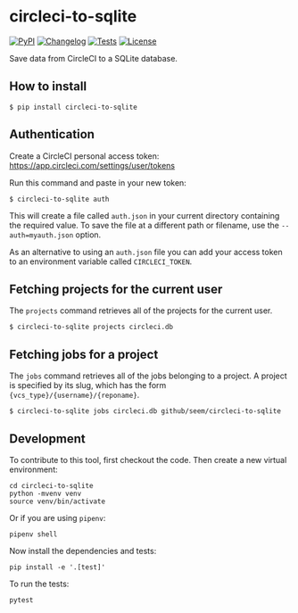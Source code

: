 # circleci-to-sqlite

[![PyPI](https://img.shields.io/pypi/v/circleci-to-sqlite.svg)](https://pypi.org/project/circleci-to-sqlite/)
[![Changelog](https://img.shields.io/github/v/release/seem/circleci-to-sqlite?include_prereleases&label=changelog)](https://github.com/seem/circleci-to-sqlite/releases)
[![Tests](https://github.com/seem/circleci-to-sqlite/workflows/Test/badge.svg)](https://github.com/seem/circleci-to-sqlite/actions?query=workflow%3ATest)
[![License](https://img.shields.io/badge/license-Apache%202.0-blue.svg)](https://github.com/seem/circleci-to-sqlite/blob/main/LICENSE)

Save data from CircleCI to a SQLite database.

## How to install

    $ pip install circleci-to-sqlite

## Authentication

Create a CircleCI personal access token: https://app.circleci.com/settings/user/tokens

Run this command and paste in your new token:

    $ circleci-to-sqlite auth

This will create a file called `auth.json` in your current directory containing the required value. To save the file at a different path or filename, use the `--auth=myauth.json` option.

As an alternative to using an `auth.json` file you can add your access token to an environment variable called `CIRCLECI_TOKEN`.

## Fetching projects for the current user

The `projects` command retrieves all of the projects for the current user.

    $ circleci-to-sqlite projects circleci.db

## Fetching jobs for a project

The `jobs` command retrieves all of the jobs belonging to a project. A project is specified by its slug, which has the form `{vcs_type}/{username}/{reponame}`.

    $ circleci-to-sqlite jobs circleci.db github/seem/circleci-to-sqlite

## Development

To contribute to this tool, first checkout the code. Then create a new virtual environment:

    cd circleci-to-sqlite
    python -mvenv venv
    source venv/bin/activate

Or if you are using `pipenv`:

    pipenv shell

Now install the dependencies and tests:

    pip install -e '.[test]'

To run the tests:

    pytest
